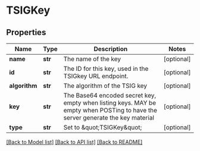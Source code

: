 # TSIGKey

## Properties
Name | Type | Description | Notes
------------ | ------------- | ------------- | -------------
**name** | **str** | The name of the key | [optional] 
**id** | **str** | The ID for this key, used in the TSIGkey URL endpoint. | [optional] 
**algorithm** | **str** | The algorithm of the TSIG key | [optional] 
**key** | **str** | The Base64 encoded secret key, empty when listing keys. MAY be empty when POSTing to have the server generate the key material | [optional] 
**type** | **str** | Set to \&quot;TSIGKey\&quot; | [optional] 

[[Back to Model list]](../README.md#documentation-for-models) [[Back to API list]](../README.md#documentation-for-api-endpoints) [[Back to README]](../README.md)

